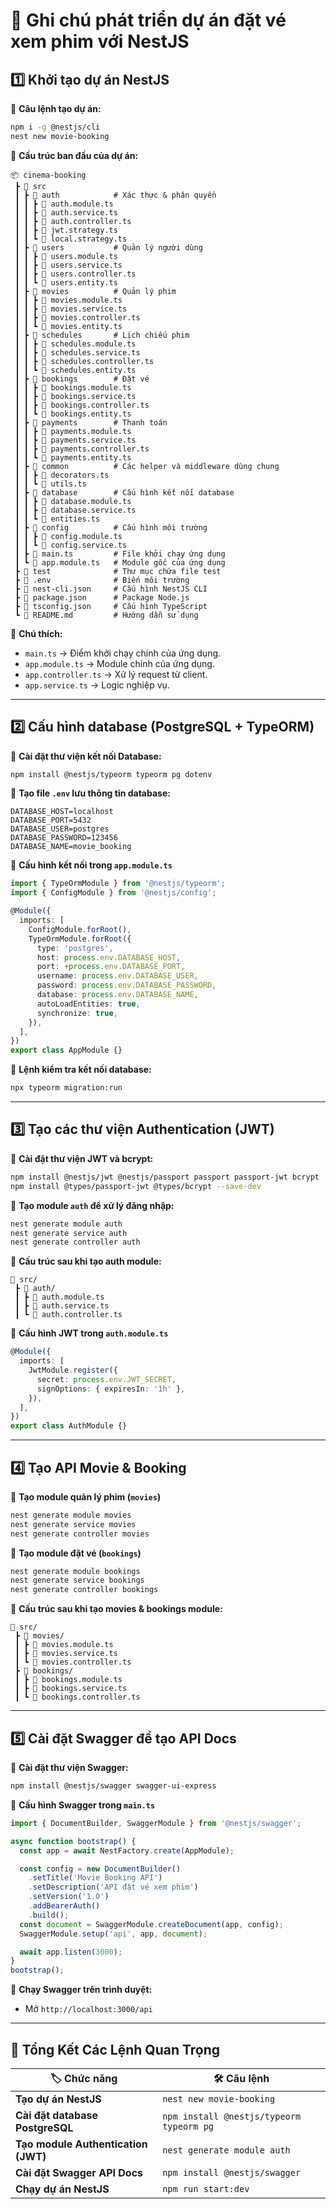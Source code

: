 
# 🚀 **Ghi chú phát triển dự án đặt vé xem phim với NestJS**  

## **1️⃣ Khởi tạo dự án NestJS**  
📌 **Câu lệnh tạo dự án:**  
```sh
npm i -g @nestjs/cli
nest new movie-booking
```
📌 **Cấu trúc ban đầu của dự án:**  
```
📦 cinema-booking
 ┣ 📂 src
 ┃ ┣ 📂 auth            # Xác thực & phân quyền
 ┃ ┃ ┣ 📜 auth.module.ts
 ┃ ┃ ┣ 📜 auth.service.ts
 ┃ ┃ ┣ 📜 auth.controller.ts
 ┃ ┃ ┣ 📜 jwt.strategy.ts
 ┃ ┃ ┗ 📜 local.strategy.ts
 ┃ ┣ 📂 users           # Quản lý người dùng
 ┃ ┃ ┣ 📜 users.module.ts
 ┃ ┃ ┣ 📜 users.service.ts
 ┃ ┃ ┣ 📜 users.controller.ts
 ┃ ┃ ┗ 📜 users.entity.ts
 ┃ ┣ 📂 movies          # Quản lý phim
 ┃ ┃ ┣ 📜 movies.module.ts
 ┃ ┃ ┣ 📜 movies.service.ts
 ┃ ┃ ┣ 📜 movies.controller.ts
 ┃ ┃ ┗ 📜 movies.entity.ts
 ┃ ┣ 📂 schedules       # Lịch chiếu phim
 ┃ ┃ ┣ 📜 schedules.module.ts
 ┃ ┃ ┣ 📜 schedules.service.ts
 ┃ ┃ ┣ 📜 schedules.controller.ts
 ┃ ┃ ┗ 📜 schedules.entity.ts
 ┃ ┣ 📂 bookings        # Đặt vé
 ┃ ┃ ┣ 📜 bookings.module.ts
 ┃ ┃ ┣ 📜 bookings.service.ts
 ┃ ┃ ┣ 📜 bookings.controller.ts
 ┃ ┃ ┗ 📜 bookings.entity.ts
 ┃ ┣ 📂 payments        # Thanh toán
 ┃ ┃ ┣ 📜 payments.module.ts
 ┃ ┃ ┣ 📜 payments.service.ts
 ┃ ┃ ┣ 📜 payments.controller.ts
 ┃ ┃ ┗ 📜 payments.entity.ts
 ┃ ┣ 📂 common          # Các helper và middleware dùng chung
 ┃ ┃ ┣ 📜 decorators.ts
 ┃ ┃ ┗ 📜 utils.ts
 ┃ ┣ 📂 database        # Cấu hình kết nối database
 ┃ ┃ ┣ 📜 database.module.ts
 ┃ ┃ ┣ 📜 database.service.ts
 ┃ ┃ ┗ 📜 entities.ts
 ┃ ┣ 📂 config          # Cấu hình môi trường
 ┃ ┃ ┣ 📜 config.module.ts
 ┃ ┃ ┗ 📜 config.service.ts
 ┃ ┣ 📜 main.ts         # File khởi chạy ứng dụng
 ┃ ┗ 📜 app.module.ts   # Module gốc của ứng dụng
 ┣ 📂 test              # Thư mục chứa file test
 ┣ 📜 .env              # Biến môi trường
 ┣ 📜 nest-cli.json     # Cấu hình NestJS CLI
 ┣ 📜 package.json      # Package Node.js
 ┣ 📜 tsconfig.json     # Cấu hình TypeScript
 ┗ 📜 README.md         # Hướng dẫn sử dụng

```
📌 **Chú thích:**  
- `main.ts` → Điểm khởi chạy chính của ứng dụng.  
- `app.module.ts` → Module chính của ứng dụng.  
- `app.controller.ts` → Xử lý request từ client.  
- `app.service.ts` → Logic nghiệp vụ.  

---

## **2️⃣ Cấu hình database (PostgreSQL + TypeORM)**  
📌 **Cài đặt thư viện kết nối Database:**  
```sh
npm install @nestjs/typeorm typeorm pg dotenv
```
📌 **Tạo file `.env` lưu thông tin database:**  
```
DATABASE_HOST=localhost
DATABASE_PORT=5432
DATABASE_USER=postgres
DATABASE_PASSWORD=123456
DATABASE_NAME=movie_booking
```
📌 **Cấu hình kết nối trong `app.module.ts`**  
```ts
import { TypeOrmModule } from '@nestjs/typeorm';
import { ConfigModule } from '@nestjs/config';

@Module({
  imports: [
    ConfigModule.forRoot(),
    TypeOrmModule.forRoot({
      type: 'postgres',
      host: process.env.DATABASE_HOST,
      port: +process.env.DATABASE_PORT,
      username: process.env.DATABASE_USER,
      password: process.env.DATABASE_PASSWORD,
      database: process.env.DATABASE_NAME,
      autoLoadEntities: true,
      synchronize: true,
    }),
  ],
})
export class AppModule {}
```
📌 **Lệnh kiểm tra kết nối database:**  
```sh
npx typeorm migration:run
```

---

## **3️⃣ Tạo các thư viện Authentication (JWT)**
📌 **Cài đặt thư viện JWT và bcrypt:**  
```sh
npm install @nestjs/jwt @nestjs/passport passport passport-jwt bcrypt
npm install @types/passport-jwt @types/bcrypt --save-dev
```
📌 **Tạo module `auth` để xử lý đăng nhập:**  
```sh
nest generate module auth
nest generate service auth
nest generate controller auth
```
📌 **Cấu trúc sau khi tạo auth module:**  
```
📂 src/
 ┣ 📂 auth/
 ┃ ┣ 📜 auth.module.ts
 ┃ ┣ 📜 auth.service.ts
 ┃ ┗ 📜 auth.controller.ts
```
📌 **Cấu hình JWT trong `auth.module.ts`**  
```ts
@Module({
  imports: [
    JwtModule.register({
      secret: process.env.JWT_SECRET,
      signOptions: { expiresIn: '1h' },
    }),
  ],
})
export class AuthModule {}
```

---

## **4️⃣ Tạo API Movie & Booking**
📌 **Tạo module quản lý phim (`movies`)**  
```sh
nest generate module movies
nest generate service movies
nest generate controller movies
```
📌 **Tạo module đặt vé (`bookings`)**  
```sh
nest generate module bookings
nest generate service bookings
nest generate controller bookings
```
📌 **Cấu trúc sau khi tạo movies & bookings module:**  
```
📂 src/
 ┣ 📂 movies/
 ┃ ┣ 📜 movies.module.ts
 ┃ ┣ 📜 movies.service.ts
 ┃ ┗ 📜 movies.controller.ts
 ┣ 📂 bookings/
 ┃ ┣ 📜 bookings.module.ts
 ┃ ┣ 📜 bookings.service.ts
 ┃ ┗ 📜 bookings.controller.ts
```

---

## **5️⃣ Cài đặt Swagger để tạo API Docs**  
📌 **Cài đặt thư viện Swagger:**  
```sh
npm install @nestjs/swagger swagger-ui-express
```
📌 **Cấu hình Swagger trong `main.ts`**  
```ts
import { DocumentBuilder, SwaggerModule } from '@nestjs/swagger';

async function bootstrap() {
  const app = await NestFactory.create(AppModule);

  const config = new DocumentBuilder()
    .setTitle('Movie Booking API')
    .setDescription('API đặt vé xem phim')
    .setVersion('1.0')
    .addBearerAuth()
    .build();
  const document = SwaggerModule.createDocument(app, config);
  SwaggerModule.setup('api', app, document);

  await app.listen(3000);
}
bootstrap();
```
📌 **Chạy Swagger trên trình duyệt:**  
- Mở `http://localhost:3000/api`

---

## **📌 Tổng Kết Các Lệnh Quan Trọng**  
| 🏷️ Chức năng | 🛠 Câu lệnh |
|-------------|-----------|
| **Tạo dự án NestJS** | `nest new movie-booking` |
| **Cài đặt database PostgreSQL** | `npm install @nestjs/typeorm typeorm pg` |
| **Tạo module Authentication (JWT)** | `nest generate module auth` |
| **Cài đặt Swagger API Docs** | `npm install @nestjs/swagger` |
| **Chạy dự án NestJS** | `npm run start:dev` |
